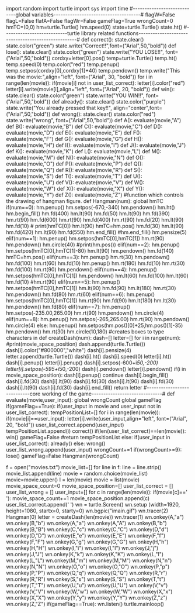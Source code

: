 import random
import turtle
import sys
import time
#----------------------------global variables-------------------------------------#
flagW=False
flagL=False
flafA=False
flagWr=False
gameFlag=True
wrongCount=0
hmTC=(0,0)
hm=turtle.Turtle()
hm.speed(0)
state=turtle.Turtle()
state.ht()
#---------------------------turtle library related functions---------------------------------------------------#
def correct():
	state.clear()
	state.color("green")
	state.write("Correct!!",font=("Arial",50,"bold"))
def lose():
	state.clear()
	state.color("green")
	state.write("YOU LOSE!!", font=("Arial",50,"bold"))
	cordxy=letter[0].pos()
	temp=turtle.Turtle()
	temp.ht()
	temp.speed(0)
	temp.color("red")
	temp.penup()
	temp.setpos(cordxy[0],cordxy[1]+40)
	temp.pendown()
	temp.write("This was the movie:",align="left", font=("Arial", 30, "bold"))
	for i in range(len(movie)):
		if(movie[i] not in user_list_correct):
			letter[i].color("red")
			letter[i].write(movie[i],align="left", font=("Arial", 20, "bold"))
def win():
	state.clear()
	state.color("green")
	state.write("YOU WIN!!", font=("Arial",50,"bold"))
def already():
	state.clear()
	state.color("purple")
	state.write("You already pressed that key!!", align="center",font=("Arial",50,"bold"))
def wrong():
	state.clear()
	state.color("red")
	state.write("wrong", font=("Arial",50,"bold"))
def A():
		evaluate(movie,"A")
def B():
		evaluate(movie,"B")
def C():
		evaluate(movie,"C")
def D():
		evaluate(movie,"D")
def E():
		evaluate(movie,"E")
def F():
		evaluate(movie,"F")
def G():
		evaluate(movie,"G")
def H():
		evaluate(movie,"H")
def I():
		evaluate(movie,"I")
def J():
		evaluate(movie,"J")
def K():
		evaluate(movie,"K")
def L():
		evaluate(movie,"L")
def M():
		evaluate(movie,"M")
def N():
		evaluate(movie,"N")
def O():
		evaluate(movie,"O")
def P():
		evaluate(movie,"P")
def Q():
		evaluate(movie,"Q")
def R():
		evaluate(movie,"R")
def S():
		evaluate(movie,"S")
def T():
		evaluate(movie,"T")
def U():
		evaluate(movie,"U")
def V():
		evaluate(movie,"V")
def W():
		evaluate(movie,"W")
def X():
		evaluate(movie,"X")
def Y():
		evaluate(movie,"Y")
def Z():
		evaluate(movie,"Z")
#function which controls the drawing of hangman figure.
def Hangman(num):
	global hmTC
	if(num==0):
		hm.penup()
		hm.setpos(-670,-340)
		hm.pendown()
		hm.ht()
		hm.begin_fill()
		hm.fd(400)
		hm.lt(90)
		hm.fd(50)
		hm.lt(90)
		hm.fd(390)
		hm.rt(90)
		hm.fd(600)
		hm.rt(90)
		hm.fd(400)
		hm.rt(90)
		hm.fd(20)
		hm.lt(90)
		hm.fd(10)
		# print(hmTC[0])
		hm.lt(90)
		hmTC=hm.pos()
		hm.fd(30)
		hm.lt(90)
		hm.fd(420)
		hm.lt(90)
		hm.fd(550)
		hm.end_fill()
		#hm.end_fill()
		hm.pensize(5)
	elif(num==1):
		hm.penup()
		hm.setpos(hmTC[0],hmTC[1])
		hm.rt(90)
		hm.pendown()
		hm.circle(40)
		#print(hm.pos())
	elif(num==2):
		hm.penup()
		hm.setpos(hmTC[0],hmTC[1]-80)
		hm.lt(90)
		hm.pendown()
		hm.fd(140)
		hmTC=hm.pos()
	elif(num==3):
		hm.penup()
		hm.rt(30)
		hm.pendown()
		hm.fd(100)
		hm.rt(60)
		hm.fd(10)
		hm.penup()
		hm.rt(180)
		hm.fd(10)
		hm.rt(30)
		hm.fd(100)
		hm.rt(90)
		hm.pendown()
	elif(num==4):
		hm.penup()
		hm.setpos(hmTC[0],hmTC[1])
		hm.pendown()
		hm.lt(60)
		hm.fd(100)
		hm.lt(60)
		hm.fd(10)
		#hm.rt(90)
	elif(num==5):
		hm.penup()
		hm.setpos(hmTC[0],hmTC[1])
		hm.lt(90)
		hm.fd(90)
		hm.lt(180)
		hm.rt(30)
		hm.pendown()
		hm.fd(80)
		hm.rt(60)
	elif(num==6):
		hm.penup()
		hm.setpos(hmTC[0],hmTC[1])
		hm.rt(90)
		hm.fd(90)
		hm.lt(180)
		hm.lt(30)
		hm.pendown()
		hm.fd(80)
	elif(num==7):
		hm.penup()
		hm.setpos(-235.00,265.00)
		hm.rt(90)
		hm.pendown()
		hm.circle(4)
	elif(num==8):
		hm.penup()
		hm.setpos(-265,265.00)
		hm.rt(90)
		hm.pendown()
		hm.circle(4)
	else:
		hm.penup()
		hm.setpos(hm.pos()[0]+25,hm.pos()[1]-35)
		hm.pendown()
		hm.rt(30)
		hm.circle(10,180)
#creates boxes to type characters in
def createDash(num):
	dash=[]
	letter=[]
	for i in range(num):
		#print(movie_space_position)
		dash.append(turtle.Turtle())
		dash[i].color("#800000","white")
		dash[i].pensize(4)
		letter.append(turtle.Turtle())
		dash[i].ht()
		dash[i].speed(0)
		letter[i].ht()
		dash[i].penup()
		letter[i].penup()
		dash[i].setpos(-600+i*50,-200)
		letter[i].setpos(-595+i*50,-200)
		dash[i].pendown()
		letter[i].pendown()
		if(i in movie_space_position):
			dash[i].penup()
			continue
		dash[i].begin_fill()
		dash[i].fd(30)
		dash[i].lt(90)
		dash[i].fd(30)
		dash[i].lt(90)
		dash[i].fd(30)
		dash[i].lt(90)
		dash[i].fd(30)
		dash[i].end_fill()
	return letter
#----------------------------core working of the game------------------------------#
def evaluate(movie,user_input):
	global wrongCount
	global gameFlag
	if(gameFlag==True):
		if(user_input in movie and user_input not in user_list_correct):
			tempPositionList=[]
			for i in range(len(movie)):
					if(movie[i]==user_input):
						letter[i].write(user_input,align="left", font=("Arial", 20, "bold"))
						user_list_correct.append(user_input)
						tempPositionList.append(i)
						correct()
						if(len(user_list_correct)==len(movie)):
							win()
							gameFlag=False
		#return tempPositionList
		else:
			if(user_input in user_list_correct):
				already()
			else:
				wrong()
				user_list_wrong.append(user_input)
				wrongCount+=1
				if(wrongCount>=9):
					lose()
					gameFlag=False
				Hangman(wrongCount)

f = open("movies.txt")
movie_list=[]
for line in f:
	line = line.strip()
	movie_list.append(line)
movie = random.choice(movie_list)
movie=movie.upper()
l = len(movie)
movie = list(movie)
movie_space_count=0
movie_space_position=[]
user_list_correct = []
user_list_wrong = []
user_input=[]
for c in range(len(movie)):
	if(movie[c]==' '):
		movie_space_count+=1
		movie_space_position.append(c)
		user_list_correct.append(' ')
wn = turtle.Screen()
wn.setup (width=1920, height=1080, startx=0, starty=0)
wn.bgpic("imain.gif")
wn.tracer(2)
Hangman(0)
letter = createDash(len(movie))
wn.tracer(1)
wn.onkey(A,"a")
wn.onkey(B,"b")
wn.onkey(A,"a")
wn.onkey(A,"A")
wn.onkey(B,"b")
wn.onkey(B,"B")
wn.onkey(C,"c")
wn.onkey(C,"C")
wn.onkey(D,"d")
wn.onkey(D,"D")
wn.onkey(E,"e")
wn.onkey(E,"E")
wn.onkey(F,"f")
wn.onkey(F,"F")
wn.onkey(G,"g")
wn.onkey(G,"G")
wn.onkey(H,"h")
wn.onkey(H,"H")
wn.onkey(I,"i")
wn.onkey(I,"I")
wn.onkey(J,"j")
wn.onkey(J,"J")
wn.onkey(K,"k")
wn.onkey(K,"K")
wn.onkey(L,"l")
wn.onkey(L,"L")
wn.onkey(M,"m")
wn.onkey(M,"M")
wn.onkey(N,"n")
wn.onkey(N,"N")
wn.onkey(O,"o")
wn.onkey(O,"O")
wn.onkey(P,"p")
wn.onkey(P,"P")
wn.onkey(Q,"q")
wn.onkey(Q,"Q")
wn.onkey(R,"r")
wn.onkey(R,"R")
wn.onkey(S,"s")
wn.onkey(S,"S")
wn.onkey(T,"t")
wn.onkey(T,"T")
wn.onkey(U,"u")
wn.onkey(U,"U")
wn.onkey(V,"v")
wn.onkey(V,"V")
wn.onkey(W,"w")
wn.onkey(W,"W")
wn.onkey(X,"x")
wn.onkey(X,"X")
wn.onkey(Y,"y")
wn.onkey(Y,"Y")
wn.onkey(Z,"z")
wn.onkey(Z,"Z")
if(gameFlag==True):
	wn.listen()
turtle.mainloop()
